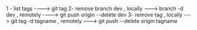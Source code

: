 1 - list tags ----> git tag
2- remove branch dev , locally ---> branch -d dev , remotely ----> git push origin --delete dev
3- remove tag , locally ---> git tag -d tagname , remotely ---> git push --delete origin tagname
